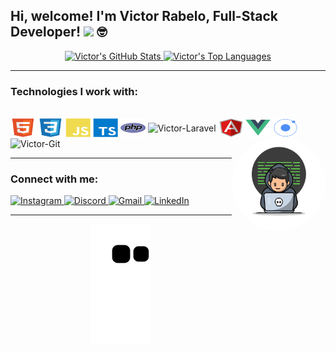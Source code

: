 ## Hi, welcome! I'm Victor Rabelo, Full-Stack Developer! <img src="https://raw.githubusercontent.com/iampavangandhi/iampavangandhi/master/gifs/Hi.gif" width="30px"> :nerd_face:

<div align="center">
  <a href="https://github.com/VictorRabelo">
    <img height="180em" src="https://github-readme-stats.vercel.app/api?username=VictorRabelo&show_icons=true&theme=merko&include_all_commits=true&count_private=true" alt="Victor's GitHub Stats"/>
    <img height="180em" src="https://github-readme-stats.vercel.app/api/top-langs/?username=VictorRabelo&layout=compact&langs_count=7&theme=merko" alt="Victor's Top Languages"/>
  </a>
</div>

---

### Technologies I work with:
<div style="display: inline_block"><br>
  <img align="center" alt="Victor-HTML" height="30" width="40" src="https://raw.githubusercontent.com/devicons/devicon/master/icons/html5/html5-original.svg" title="HTML5">
  <img align="center" alt="Victor-CSS" height="30" width="40" src="https://raw.githubusercontent.com/devicons/devicon/master/icons/css3/css3-original.svg" title="CSS3">
  <img align="center" alt="Victor-JavaScript" height="30" width="40" src="https://raw.githubusercontent.com/devicons/devicon/master/icons/javascript/javascript-plain.svg" title="JavaScript">
  <img align="center" alt="Victor-TypeScript" height="30" width="40" src="https://raw.githubusercontent.com/devicons/devicon/master/icons/typescript/typescript-plain.svg" title="TypeScript">
  <img align="center" alt="Victor-PHP" height="30" width="40" src="https://raw.githubusercontent.com/devicons/devicon/master/icons/php/php-original.svg" title="PHP">
  <img align="center" alt="Victor-Laravel" height="30" width="40" src="https://cdn.jsdelivr.net/gh/devicons/devicon/icons/laravel/laravel-plain.svg" title="Laravel">
  <img align="center" alt="Victor-Angular" height="30" width="40" src="https://raw.githubusercontent.com/devicons/devicon/master/icons/angularjs/angularjs-original.svg" title="Angular">
  <img align="center" alt="Victor-Vue" height="30" width="40" src="https://raw.githubusercontent.com/devicons/devicon/master/icons/vuejs/vuejs-original.svg" title="Vue.js">
  <img align="center" alt="Victor-Ionic" height="30" width="40" src="https://raw.githubusercontent.com/devicons/devicon/master/icons/ionic/ionic-original.svg" title="Ionic">
  <img align="center" alt="Victor-Git" height="30" width="40" src="https://cdn.jsdelivr.net/gh/devicons/devicon/icons/git/git-original.svg" title="Git">
  <img align="right" alt="Victor-pic" height="150" style="border-radius:100px;" src="https://github.com/VictorRabelo/VictorRabelo/blob/main/dev.gif" title="Victor Rabelo">
</div>

---

### Connect with me:
<div>
  <a href="https://instagram.com/dev.rbl" target="_blank">
    <img src="https://img.shields.io/badge/-Instagram-%23E4405F?style=for-the-badge&logo=instagram&logoColor=white" alt="Instagram">
  </a>
  <a href="https://discord.gg/hkU9wPHv" target="_blank">
    <img src="https://img.shields.io/badge/Discord-7289DA?style=for-the-badge&logo=discord&logoColor=white" alt="Discord">
  </a>
  <a href="mailto:dev.rabelo@gmail.com">
    <img src="https://img.shields.io/badge/-Gmail-%23333?style=for-the-badge&logo=gmail&logoColor=white" alt="Gmail">
  </a>
  <a href="https://www.linkedin.com/in/victor-rabelo-2a11ba204/" target="_blank">
    <img src="https://img.shields.io/badge/-LinkedIn-%230077B5?style=for-the-badge&logo=linkedin&logoColor=white" alt="LinkedIn">
  </a>
</div>

---

<div align="center">
  <img src="https://github.com/VictorRabelo/VictorRabelo/blob/output/github-contribution-grid-snake.svg" alt="Snake Animation"/>
</div>
